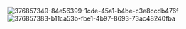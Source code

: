 ![376857349-84e56399-1cde-45a1-b4be-c3e8ccdb476f](https://github.com/user-attachments/assets/715d2702-cf30-416d-9cb7-8bcb1df3f428)
![376857383-b11ca53b-fbe1-4b97-8693-73ac48240fba](https://github.com/user-attachments/assets/48e6f115-fc75-452f-b136-c25aba126ab5)

